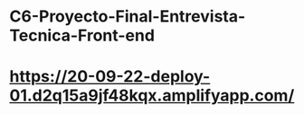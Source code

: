 # C6-Proyecto-Final-Entrevista-Tecnica-Front-end
# https://20-09-22-deploy-01.d2q15a9jf48kqx.amplifyapp.com/  
